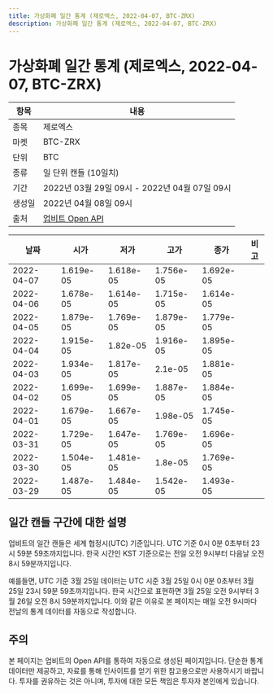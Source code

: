 ```yaml
---
title: 가상화폐 일간 통계 (제로엑스, 2022-04-07, BTC-ZRX)
description: 가상화폐 일간 통계 (제로엑스, 2022-04-07, BTC-ZRX)
---
```



가상화폐 일간 통계 (제로엑스, 2022-04-07, BTC-ZRX)
===

|항목|내용|
|--|--|
|종목|제로엑스|
|마켓|BTC-ZRX|
|단위|BTC|
|종류|일 단위 캔들 (10일치)|
|기간|2022년 03월 29일 09시 - 2022년 04월 07일 09시|
|생성일|2022년 04월 08일 09시|
|출처|[업비트 Open API](https://docs.upbit.com)|


|날짜|시가|저가|고가|종가|비고|
|--|--|--|--|--|--|
|2022-04-07|1.619e-05|1.618e-05|1.756e-05|1.692e-05|    |
|2022-04-06|1.678e-05|1.614e-05|1.715e-05|1.614e-05|    |
|2022-04-05|1.879e-05|1.769e-05|1.879e-05|1.779e-05|    |
|2022-04-04|1.915e-05|1.82e-05|1.916e-05|1.895e-05|    |
|2022-04-03|1.934e-05|1.817e-05|2.1e-05|1.881e-05|    |
|2022-04-02|1.699e-05|1.699e-05|1.887e-05|1.884e-05|    |
|2022-04-01|1.679e-05|1.667e-05|1.98e-05|1.745e-05|    |
|2022-03-31|1.729e-05|1.647e-05|1.769e-05|1.696e-05|    |
|2022-03-30|1.504e-05|1.481e-05|1.8e-05|1.769e-05|    |
|2022-03-29|1.487e-05|1.484e-05|1.542e-05|1.493e-05|    |


일간 캔들 구간에 대한 설명
---


업비트의 일간 캔들은 세계 협정시(UTC) 기준입니다. 
UTC 기준 0시 0분 0초부터 23시 59분 59초까지입니다. 
한국 시간인 KST 기준으로는 전일 오전 9시부터 다음날 오전 8시 59분까지입니다. 


예를들면, UTC 기준 3월 25일 데이터는 UTC 시준 3월 25일 0시 0분 0초부터 3월 25일 23시 59분 59초까지입니다. 
한국 시간으로 표현하면 3월 25일 오전 9시부터 3월 26일 오전 8시 59분까지입니다. 
이와 같은 이유로 본 페이지는 매일 오전 9시마다 전날의 통계 데이터를 자동으로 작성합니다. 


주의
---


본 페이지는 업비트의 Open API를 통하여 자동으로 생성된 페이지입니다. 
단순한 통계 데이터만 제공하고, 자료를 통해 인사이트를 얻기 위한 참고용으로만 사용하시기 바랍니다. 
투자를 권유하는 것은 아니며, 투자에 대한 모든 책임은 투자자 본인에게 있습니다. 
